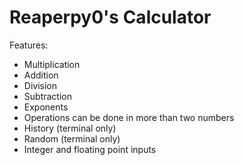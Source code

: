 # Reaperpy0's Calculator
Features:
* Multiplication
* Addition
* Division
* Subtraction
* Exponents
* Operations can be done in more than two numbers 
* History (terminal only)
* Random (terminal only)
* Integer and floating point inputs